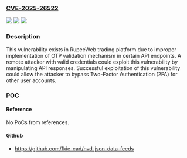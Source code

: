 ### [CVE-2025-26522](https://cve.mitre.org/cgi-bin/cvename.cgi?name=CVE-2025-26522)
![](https://img.shields.io/static/v1?label=Product&message=RupeeWeb&color=blue)
![](https://img.shields.io/static/v1?label=Version&message=%3D%20%3C66.9%20&color=brighgreen)
![](https://img.shields.io/static/v1?label=Vulnerability&message=CWE-302%3A%20Authentication%20Bypass%20by%20Assumed-Immutable%20Data&color=brighgreen)

### Description

This vulnerability exists in RupeeWeb trading platform due to improper implementation of OTP validation mechanism in certain API endpoints. A remote attacker with valid credentials could exploit this vulnerability by manipulating API responses.  Successful exploitation of this vulnerability could allow the attacker to bypass Two-Factor Authentication (2FA) for other user accounts.

### POC

#### Reference
No PoCs from references.

#### Github
- https://github.com/fkie-cad/nvd-json-data-feeds

